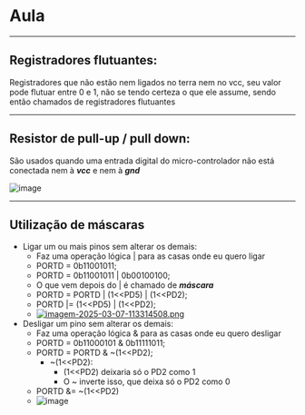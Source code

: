 # Aula
---
## Registradores flutuantes:
Registradores que não estão nem ligados no terra nem no vcc, seu valor pode flutuar entre 0 e 1, não se tendo certeza o que ele assume, sendo então chamados de registradores flutuantes

---
## Resistor de pull-up / pull down:
São usados quando uma entrada digital do micro-controlador não está conectada nem à ***vcc*** e nem à ***gnd***

![image](https://github.com/user-attachments/assets/b0796516-8b48-40a0-96ce-620f846ab985)


---
## Utilização de máscaras
* Ligar um ou mais pinos sem alterar os demais:
	* Faz uma operação lógica | para as casas onde eu quero ligar
	* PORTD = 0b11001011;
	* PORTD = 0b11001011 | 0b00100100;
	* O que vem depois do | é chamado de ***máscara*** 
	* PORTD = PORTD | (1<<PD5) | (1<<PD2);
	* PORTD |= (1<<PD5) | (1<<PD2);
	* [![imagem-2025-03-07-113314508.png](https://i.postimg.cc/Wb91TDYw/imagem-2025-03-07-113314508.png)](https://postimg.cc/56CVmtVX)
* Desligar um pino sem alterar os demais:
	* Faz uma operação lógica & para as casas onde eu quero desligar
	* PORTD = 0b11000101 & 0b11111011;
	* PORTD = PORTD & ~(1<<PD2);
		* ~(1<<PD2):
			* (1<<PD2) deixaria só o PD2 como 1
			* O ~ inverte isso, que deixa só o PD2 como 0
	* PORTD &= ~(1<<PD2)
	* ![image](https://github.com/user-attachments/assets/255baeb3-ed61-4c0a-ae2e-66705ddbfd34)


